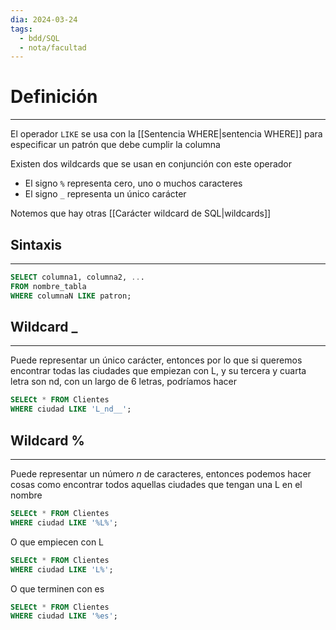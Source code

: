 ```yaml
---
dia: 2024-03-24
tags:
  - bdd/SQL
  - nota/facultad
---
```

# Definición
---
El operador `LIKE` se usa con la [[Sentencia WHERE|sentencia WHERE]] para especificar un patrón que debe cumplir la columna

Existen dos wildcards que se usan en conjunción con este operador
* El signo `%` representa cero, uno o muchos caracteres
* El signo `_` representa un único carácter

Notemos que hay otras [[Carácter wildcard de SQL|wildcards]]

## Sintaxis
---
```SQL
SELECT columna1, columna2, ...
FROM nombre_tabla
WHERE columnaN LIKE patron;
```

## Wildcard _ 
---
Puede representar un único carácter, entonces por lo que si queremos encontrar todas las ciudades que empiezan con L, y su tercera y cuarta letra son nd, con un largo de 6 letras, podríamos hacer

```SQL
SELECt * FROM Clientes
WHERE ciudad LIKE 'L_nd__';
```

## Wildcard %
---
Puede representar un número $n$ de caracteres, entonces podemos hacer cosas como encontrar todos aquellas ciudades que tengan una L en el nombre

```SQL
SELECt * FROM Clientes
WHERE ciudad LIKE '%L%';
```

O que empiecen con L
```SQL
SELECt * FROM Clientes
WHERE ciudad LIKE 'L%';
```

O que terminen con es
```SQL
SELECt * FROM Clientes
WHERE ciudad LIKE '%es';
```